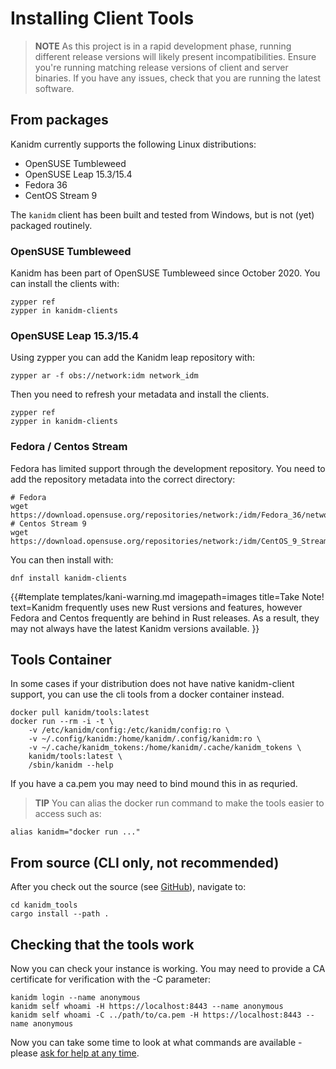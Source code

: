 # Installing Client Tools

> **NOTE** As this project is in a rapid development phase, running different 
release versions will likely present incompatibilities. Ensure you're running 
matching release versions of client and server binaries. If you have any issues, 
check that you are running the latest software.

## From packages

Kanidm currently supports the following Linux distributions:

 * OpenSUSE Tumbleweed
 * OpenSUSE Leap 15.3/15.4
 * Fedora 36
 * CentOS Stream 9

The `kanidm` client has been built and tested from Windows, but is not (yet) packaged routinely.

### OpenSUSE Tumbleweed

Kanidm has been part of OpenSUSE Tumbleweed since October 2020. You can install
the clients with:

    zypper ref
    zypper in kanidm-clients

### OpenSUSE Leap 15.3/15.4

Using zypper you can add the Kanidm leap repository with:

    zypper ar -f obs://network:idm network_idm

Then you need to refresh your metadata and install the clients.

    zypper ref
    zypper in kanidm-clients

### Fedora / Centos Stream

Fedora has limited support through the development repository. You need to add the repository
metadata into the correct directory:

    # Fedora
    wget https://download.opensuse.org/repositories/network:/idm/Fedora_36/network:idm.repo
    # Centos Stream 9
    wget https://download.opensuse.org/repositories/network:/idm/CentOS_9_Stream/network:idm.repo

You can then install with:

    dnf install kanidm-clients

{{#template
    templates/kani-warning.md
    imagepath=images
    title=Take Note!
    text=Kanidm frequently uses new Rust versions and features, however Fedora and Centos frequently are behind in Rust releases. As a result, they may not always have the latest Kanidm versions available.
}}

## Tools Container

In some cases if your distribution does not have native kanidm-client support, you can use the cli
tools from a docker container instead.

    docker pull kanidm/tools:latest
    docker run --rm -i -t \
        -v /etc/kanidm/config:/etc/kanidm/config:ro \
        -v ~/.config/kanidm:/home/kanidm/.config/kanidm:ro \
        -v ~/.cache/kanidm_tokens:/home/kanidm/.cache/kanidm_tokens \
        kanidm/tools:latest \
        /sbin/kanidm --help

If you have a ca.pem you may need to bind mound this in as requried.

> **TIP** You can alias the docker run command to make the tools easier to access such as:

    alias kanidm="docker run ..."

## From source (CLI only, not recommended)

After you check out the source (see [GitHub](https://github.com/kanidm/kanidm)), navigate to:

    cd kanidm_tools
    cargo install --path .

## Checking that the tools work

Now you can check your instance is working. You may need to provide a CA certificate for verification
with the -C parameter:

    kanidm login --name anonymous
    kanidm self whoami -H https://localhost:8443 --name anonymous
    kanidm self whoami -C ../path/to/ca.pem -H https://localhost:8443 --name anonymous

Now you can take some time to look at what commands are available - please
[ask for help at any time](https://github.com/kanidm/kanidm#getting-in-contact--questions).
